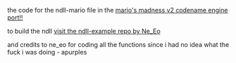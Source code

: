 the code for the ndll-mario file in the [mario's madness v2 codename engine port!!](https://github.com/YasherMania/Mario-Madness-V2-CNE)

to build the ndll [visit the ndll-example repo by Ne_Eo](https://github.com/FNF-CNE-Devs/ndll-example)

and credits to ne_eo for coding all the functions since i had no idea what the fuck i was doing - apurples
